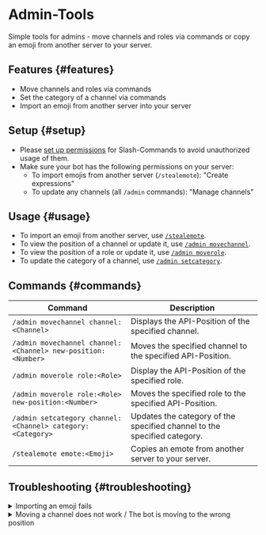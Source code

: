 # Admin-Tools

Simple tools for admins - move channels and roles via commands or copy an emoji from another server to your server.

<ModuleOverview moduleName="admin-tools" />

## Features {#features}

* Move channels and roles via commands
* Set the category of a channel via commands
* Import an emoji from another server into your server

## Setup {#setup}

* Please [set up permissions](/docs/custom-bot/slash-commands) for Slash-Commands to avoid unauthorized usage of them.
* Make sure your bot has the following permissions on your server:
  * To import emojis from another server (`/stealemote`): "Create expressions"
  * To update any channels (all `/admin` commands): "Manage channels"

## Usage {#usage}

* To import an emoji from another server, use [`/stealemote`](#commands).
* To view the position of a channel or update it, use [`/admin movechannel`](#commands).
* To view the position of a role or update it, use [`/admin moverole`](#commands).
* To update the category of a channel, use [`/admin setcategory`](#commands).

## Commands {#commands}

<SlashCommandExplanation />

| Command                                                      | Description                                                              |
|--------------------------------------------------------------|--------------------------------------------------------------------------|
| `/admin movechannel channel:<Channel>`                       | Displays the API-Position of the specified channel.                      |
| `/admin movechannel channel:<Channel> new-position:<Number>` | Moves the specified channel to the specified API-Position.               |
| `/admin moverole role:<Role>`                                | Display the API-Position of the specified role.                          |
| `/admin moverole role:<Role> new-position:<Number>`          | Moves the specified role to the specified API-Position.                  |
| `/admin setcategory channel:<Channel> category:<Category> `  | Updates the category of the specified channel to the specified category. |
| `/stealemote emote:<Emoji>`                                  | Copies an emote from another server to your server.                      |

## Troubleshooting {#troubleshooting}

<details>
  <summary>Importing an emoji fails</summary>
  <ul>
    <li>Make sure you select the emoji from the Emoji-Picker instead of typing it out.</li>
    <li>Make sure you <i>only</i> entered the Emoji and nothing more.</li>
    <li>Make sure your bot has the "Create expressions" permission on your server.</li>
  </ul>
</details>

<details>
  <summary>Moving a channel does not work / The bot is moving to the wrong position</summary>
  <ul>
    <li>Make sure your bot has the "Manage channels" permission on your server.</li>
    <li>Discord is restricting some positions. For example, you might be unable to move a voice-channel above a text-channel in a category.</li>
    <li>Make sure you entered the right position. To do this, run the command without the "new-position" option and calculate the new position relative to the current position obtained.</li>
  </ul>
</details>